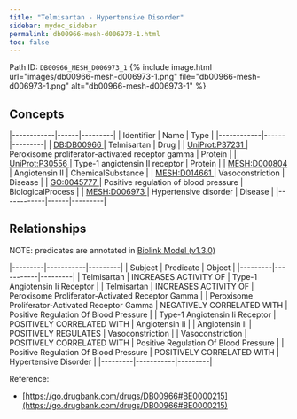 ```yaml
---
title: "Telmisartan - Hypertensive Disorder"
sidebar: mydoc_sidebar
permalink: db00966-mesh-d006973-1.html
toc: false 
---
```



Path ID: `DB00966_MESH_D006973_1`
{% include image.html url="images/db00966-mesh-d006973-1.png" file="db00966-mesh-d006973-1.png" alt="db00966-mesh-d006973-1" %}

## Concepts

|------------|------|---------|
| Identifier | Name | Type    |
|------------|------|---------|
| <a href="https://identifiers.org/DB:DB00966">DB:DB00966 </a> | Telmisartan | Drug |
| <a href="https://identifiers.org/UniProt:P37231">UniProt:P37231 </a> | Peroxisome proliferator-activated receptor gamma | Protein |
| <a href="https://identifiers.org/UniProt:P30556">UniProt:P30556 </a> | Type-1 angiotensin II receptor | Protein |
| <a href="https://identifiers.org/MESH:D000804">MESH:D000804 </a> | Angiotensin II | ChemicalSubstance |
| <a href="https://identifiers.org/MESH:D014661">MESH:D014661 </a> | Vasoconstriction | Disease |
| <a href="https://identifiers.org/GO:0045777">GO:0045777 </a> | Positive regulation of blood pressure | BiologicalProcess |
| <a href="https://identifiers.org/MESH:D006973">MESH:D006973 </a> | Hypertensive disorder | Disease |
|------------|------|---------|

## Relationships


NOTE: predicates are annotated in <a href="https://github.com/biolink/biolink-model/releases/tag/v1.3.0">Biolink Model (v1.3.0)</a>

|---------|-----------|---------|
| Subject | Predicate | Object  |
|---------|-----------|---------|
| Telmisartan | INCREASES ACTIVITY OF | Type-1 Angiotensin Ii Receptor |
| Telmisartan | INCREASES ACTIVITY OF | Peroxisome Proliferator-Activated Receptor Gamma |
| Peroxisome Proliferator-Activated Receptor Gamma | NEGATIVELY CORRELATED WITH | Positive Regulation Of Blood Pressure |
| Type-1 Angiotensin Ii Receptor | POSITIVELY CORRELATED WITH | Angiotensin Ii |
| Angiotensin Ii | POSITIVELY REGULATES | Vasoconstriction |
| Vasoconstriction | POSITIVELY CORRELATED WITH | Positive Regulation Of Blood Pressure |
| Positive Regulation Of Blood Pressure | POSITIVELY CORRELATED WITH | Hypertensive Disorder |
|---------|-----------|---------|

Reference: 
  - [https://go.drugbank.com/drugs/DB00966#BE0000215](https://go.drugbank.com/drugs/DB00966#BE0000215)
